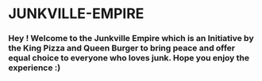 # JUNKVILLE-EMPIRE
### Hey ! Welcome to the Junkville Empire which is an Initiative by the King Pizza and Queen Burger to bring peace and offer equal choice to everyone who loves junk. Hope you enjoy the experience :)
